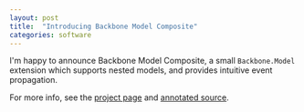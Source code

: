 ```yaml
---
layout: post
title:  "Introducing Backbone Model Composite"
categories: software
---
```


I'm happy to announce Backbone Model Composite, a small `Backbone.Model` extension which 
supports nested models, and provides intuitive event propagation.

For more info, see the [project page](http://samolsen.github.io/backbone-model-composite/)
and [annotated source](http://samolsen.github.io/backbone-model-composite/docs/backbone-model-composite.html).
